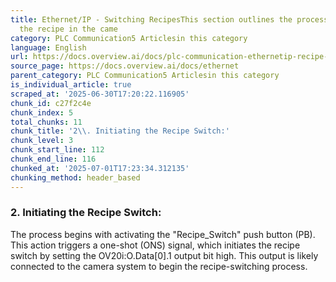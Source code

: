 ```yaml
---
title: Ethernet/IP - Switching RecipesThis section outlines the process for changing
  the recipe in the came
category: PLC Communication5 Articlesin this category
language: English
url: https://docs.overview.ai/docs/plc-communication-ethernetip-recipe-switch
source_page: https://docs.overview.ai/docs/ethernet
parent_category: PLC Communication5 Articlesin this category
is_individual_article: true
scraped_at: '2025-06-30T17:20:22.116905'
chunk_id: c27f2c4e
chunk_index: 5
total_chunks: 11
chunk_title: '2\\. Initiating the Recipe Switch:'
chunk_level: 3
chunk_start_line: 112
chunk_end_line: 116
chunked_at: '2025-07-01T17:23:34.312135'
chunking_method: header_based
---
```


### **2\. Initiating the Recipe Switch:**

The process begins with activating the "Recipe\_Switch" push button \(PB\). This action triggers a one-shot \(ONS\) signal, which initiates the recipe switch by setting the OV20i:O.Data\[0\].1 output bit high. This output is likely connected to the camera system to begin the recipe-switching process.
